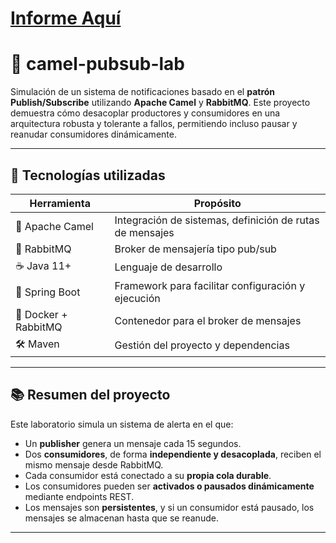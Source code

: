 # [Informe Aquí](./Taller%20Patrón%20Publish%20and%20Suscriber%20Channel.pdf)

# 📨 camel-pubsub-lab

Simulación de un sistema de notificaciones basado en el **patrón Publish/Subscribe** utilizando **Apache Camel** y **RabbitMQ**. Este proyecto demuestra cómo desacoplar productores y consumidores en una arquitectura robusta y tolerante a fallos, permitiendo incluso pausar y reanudar consumidores dinámicamente.

---

## 🚀 Tecnologías utilizadas

| Herramienta           | Propósito                                                |
|------------------------|----------------------------------------------------------|
| 🐪 Apache Camel        | Integración de sistemas, definición de rutas de mensajes |
| 🐇 RabbitMQ            | Broker de mensajería tipo pub/sub                        |
| ☕ Java 11+             | Lenguaje de desarrollo                                   |
| 🧪 Spring Boot         | Framework para facilitar configuración y ejecución       |
| 🐳 Docker + RabbitMQ   | Contenedor para el broker de mensajes                    |
| 🛠 Maven               | Gestión del proyecto y dependencias                      |

---

## 📚 Resumen del proyecto

Este laboratorio simula un sistema de alerta en el que:

- Un **publisher** genera un mensaje cada 15 segundos.
- Dos **consumidores**, de forma **independiente y desacoplada**, reciben el mismo mensaje desde RabbitMQ.
- Cada consumidor está conectado a su **propia cola durable**.
- Los consumidores pueden ser **activados o pausados dinámicamente** mediante endpoints REST.
- Los mensajes son **persistentes**, y si un consumidor está pausado, los mensajes se almacenan hasta que se reanude.

---
